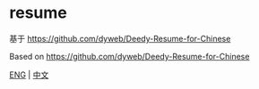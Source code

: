 # resume

基于 https://github.com/dyweb/Deedy-Resume-for-Chinese

Based on https://github.com/dyweb/Deedy-Resume-for-Chinese

[ENG](./docs/resume.pdf) | [中文](./docs/resume-cn.pdf)
